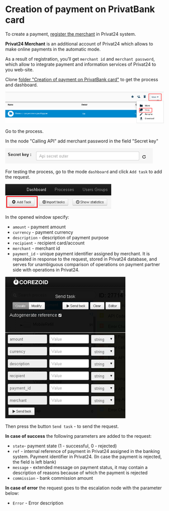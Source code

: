 # Creation of payment on PrivatBank card

To create a payment, [register the merchant](https://api.privatbank.ua/api-privat24/p24registration.md) in Privat24 system.

**Privat24 Merchant** is an additional account of Privat24 which allows to make online payments in the automatic mode.

As a result of registration, you’ll get `merchant id` and `merchant password`, which allow to integrate payment and information services of Privat24 to you web-site.

Clone [folder "Creation of payment on PrivatBank card"](https://admin.corezoid.com/folder/conv/6081) to get the process and dashboard.

![](../img/copy_folder.png)

Go to the process.

In the node "Calling API" add merchant password in the field "Secret key"

![](../img/secret.png)

For testing the process, go to the mode `dashboard` and click `Add task` to add the request.

![](../img/mandrill_dashboard.png)

In the opened window specify:
*   `amount` - payment amount
*   `currency` - payment currency
*   `description` - description of payment purpose
*   `recipient` - recipient card/account
*   `merchant` - merchant id
*   `payment_id` - unique payment identifier assigned by merchant. It is repeated in response to the request, stored in Privat24 database, and serves for unambiguous comparison of operations on payment partner side with operations in Privat24.

![](../img/pay_add.png)

Then press the button `Send task` - to send the request.

**In case of success** the following parameters are added to the request:

* `state`- payment state (1 - successful, 0 - rejected)
* `ref` - internal reference of payment in Privat24 assigned in the banking system. Payment identifier in Privat24. (In case the payment is rejected, the field is left blank)
* `message` - extended message on payment status, it may contain a description of reasons because of which the payment is rejected
* `commission` - bank commission amount

**In case of error** the request goes to the escalation node with the parameter below:
* `Error` - Error description
